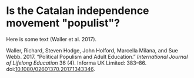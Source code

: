 Is the Catalan independence movement "populist"?
================

Here is some text (Waller et al. 2017).

Waller, Richard, Steven Hodge, John Holford, Marcella Milana, and Sue Webb. 2017. “Political Populism and Adult Education.” *International Journal of Lifelong Education* 36 (4). Informa UK Limited: 383–86. doi:[10.1080/02601370.2017.1343346](https://doi.org/10.1080/02601370.2017.1343346).
